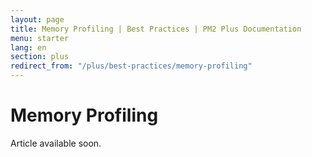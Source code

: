 ```yaml
---
layout: page
title: Memory Profiling | Best Practices | PM2 Plus Documentation
menu: starter
lang: en
section: plus
redirect_from: "/plus/best-practices/memory-profiling"
---
```


# Memory Profiling

Article available soon.

<!-- Profiling files can also be downloaded and inspected later in the chrome development tool.

## Why Memory Profiling?

The Memory profiling is a tool that help you understand how memory is managed in your application. .

High level language like Javascript use garbage collector to free the unused memory. Sometimes, it is not obvious for the garbage collector that some memry can be 

## Data Collection

How does Memory profiling work?


## Data Representation -->

